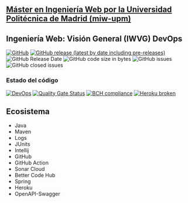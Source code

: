 ## [Máster en Ingeniería Web por la Universidad Politécnica de Madrid (miw-upm)](http://miw.etsisi.upm.es)
## Ingeniería Web: Visión General (IWVG) DevOps
[![GitHub](https://img.shields.io/github/license/miw-upm/iwvg-devops?color=informational)](https://github.com/netoap/iwvg-devops-pinheiro-alexander/blob/master/LICENSE.md)
[![GitHub release (latest by date including pre-releases)](https://img.shields.io/github/v/release/netoap/iwvg-devops-pinheiro-alexander?include_prereleases)](https://github.com/netoap/iwvg-devops-pinheiro-alexander/releases)
![GitHub Release Date](https://img.shields.io/github/release-date/netoap/iwvg-devops-pinheiro-alexander)
![GitHub code size in bytes](https://img.shields.io/github/languages/code-size/netoap/iwvg-devops-pinheiro-alexander)
![GitHub issues](https://img.shields.io/github/issues/netoap/iwvg-devops-pinheiro-alexander?color=important)
![GitHub closed issues](https://img.shields.io/github/issues-closed/netoap/iwvg-devops-pinheiro-alexander?color=informational)
### Estado del código
[![DevOps](https://github.com/netoap/iwvg-devops-pinheiro-alexander/actions/workflows/test-sonar.yml/badge.svg)](https://github.com/netoap/iwvg-devops-pinheiro-alexander/actions/workflows/test-sonar.yml)
[![Quality Gate Status](https://sonarcloud.io/api/project_badges/measure?project=netoap_iwvg-devops-pinheiro-alexander&metric=alert_status)](https://sonarcloud.io/dashboard?id=netoap_iwvg-devops-pinheiro-alexander)
[![BCH compliance](https://bettercodehub.com/edge/badge/netoap/iwvg-devops-pinheiro-alexander?branch=develop)](https://bettercodehub.com/results/netoap/iwvg-devops-pinheiro-alexander)
[![Heroku broken](https://iwvg-devops-pinheiro-alexander.herokuapp.com/system/version-badge)](https://iwvg-devops-pinheiro-alexander.herokuapp.com/swagger-ui.html)

## Ecosistema
* Java
* Maven
* Logs
* JUnits
* Intellij
* GitHub
* GitHub Action
* Sonar Cloud
* Better Code Hub
* Spring
* Heroku
* OpenAPI-Swagger